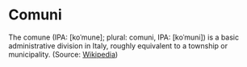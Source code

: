 # Comuni
The comune (IPA: [koˈmune]; plural: comuni, IPA: [koˈmuni]) is a basic administrative division in Italy, roughly equivalent to a township or municipality. (Source: [Wikipedia](https://en.wikipedia.org/wiki/Comune))
